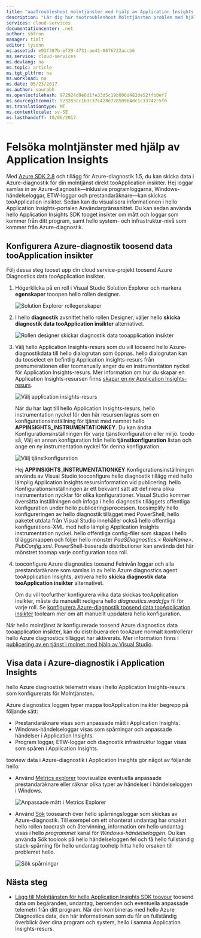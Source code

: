 ```yaml
---
title: "aaaTroubleshoot molntjänster med hjälp av Application Insights | Microsoft Docs"
description: "Lär dig hur tootroubleshoot Molntjänsten problem med hjälp av Application Insights tooprocess data från Azure-diagnostik."
services: cloud-services
documentationcenter: .net
author: sbtron
manager: timlt
editor: tysonn
ms.assetid: e93f387b-ef29-4731-ae41-0676722accb6
ms.service: cloud-services
ms.devlang: na
ms.topic: article
ms.tgt_pltfrm: na
ms.workload: na
ms.date: 05/23/2017
ms.author: saurabh
ms.openlocfilehash: 972924d9e6d1fe33d5c19b006d482de52ffb0ef7
ms.sourcegitcommit: 523283cc1b3c37c428e77850964dc1c33742c5f0
ms.translationtype: MT
ms.contentlocale: sv-SE
ms.lasthandoff: 10/06/2017
---
```

# <a name="troubleshoot-cloud-services-using-application-insights"></a>Felsöka molntjänster med hjälp av Application Insights
Med [Azure SDK 2.8](https://azure.microsoft.com/downloads/) och tillägg för Azure-diagnostik 1.5, du kan skicka data i Azure-diagnostik för din molntjänst direkt tooApplication insikter. Hej loggar samlas in av Azure-diagnostik&mdash;inklusive programloggarna, Windows-händelseloggar, ETW-loggar och prestandaräknare&mdash;kan skickas tooApplication insikter. Sedan kan du visualisera informationen i hello Application Insights-portalen Användargränssnittet. Du kan sedan använda hello Application Insights SDK tooget insikter om mått och loggar som kommer från ditt program, samt hello system- och infrastruktur-nivå som kommer från Azure-diagnostik.

## <a name="configure-azure-diagnostics-toosend-data-tooapplication-insights"></a>Konfigurera Azure-diagnostik toosend data tooApplication insikter
Följ dessa steg tooset upp din cloud service-projekt toosend Azure Diagnostics data tooApplication insikter.

1. Högerklicka på en roll i Visual Studio Solution Explorer och markera **egenskaper** tooopen hello rollen designer.

    ![Solution Explorer rollegenskaper][1]

2. I hello **diagnostik** avsnittet hello rollen Designer, väljer hello **skicka diagnostik data tooApplication insikter** alternativet.

    ![Rollen designer skickar diagnostik data tooapplication insikter][2]

3. Välj hello Application Insights-resurs som du vill toosend hello Azure-diagnostikdata till hello dialogrutan som öppnas. hello dialogrutan kan du tooselect en befintlig Application Insights-resurs från prenumerationen eller toomanually anger du en instrumentation nyckel för Application Insights-resurs. Mer information om hur du skapar en Application Insights-resursen finns [skapar en ny Application Insights-resurs](../application-insights/app-insights-create-new-resource.md).

    ![Välj application insights-resurs][3]

    När du har lagt till hello Application Insights-resurs, hello instrumentation nyckel för den här resursen lagras som en konfigurationsinställning för tjänst med namnet hello **APPINSIGHTS_INSTRUMENTATIONKEY**. Du kan ändra Konfigurationsinställningen för varje tjänstkonfiguration eller miljö. toodo så, Välj en annan konfiguration från hello **tjänstkonfiguration** listan och ange en ny instrumentation nyckel för denna konfiguration.

    ![Välj tjänstkonfiguration][4]

    Hej **APPINSIGHTS_INSTRUMENTATIONKEY** Konfigurationsinställningen används av Visual Studio tooconfigure hello diagnostik tillägg med hello lämplig Application Insights resursinformation vid publicering. hello Konfigurationsinställningen är ett bekvämt sätt att definiera olika instrumentation nycklar för olika konfigurationer. Visual Studio kommer översätta inställningen och infoga i hello diagnostik tilläggets offentliga konfiguration under hello publiceringsprocessen. toosimplify hello konfigureringen av hello diagnostik tillägget med PowerShell, hello paketet utdata från Visual Studio innehåller också hello offentliga konfigurations-XML med hello lämplig Application Insights instrumentation nyckel. hello offentliga config-filer som skapas i hello tilläggsmappen och följer hello mönster *PaaSDiagnostics.&lt; RoleName&gt;. PubConfig.xml*. PowerShell-baserade distributioner kan använda det här mönstret toomap varje configuration tooa roll.

4) tooconfigure Azure diagnostics toosend Felnivån loggar och alla prestandaräknare som samlas in av hello Azure diagnostics agent tooApplication Insights, aktivera hello **skicka diagnostik data tooApplication insikter** alternativet. 

    Om du vill toofurther konfigurera vilka data skickas tooApplication insikter, måste du manuellt redigera hello *diagnostics.wadcfgx* fil för varje roll. Se [konfigurera Azure-diagnostik toosend data tooApplication insikter](#configure-azure-diagnostics-to-send-data-to-application-insights) toolearn mer om att manuellt uppdatera hello konfiguration.

När hello molntjänst är konfigurerade toosend Azure diagnostics data tooapplication insikter, kan du distribuera den tooAzure normalt kontrollerar hello Azure diagnostics tillägget har aktiverats. Mer information finns i [publicering av en tjänst i molnet med hjälp av Visual Studio](../vs-azure-tools-publishing-a-cloud-service.md).  

## <a name="viewing-azure-diagnostics-data-in-application-insights"></a>Visa data i Azure-diagnostik i Application Insights
hello Azure diagnostisk telemetri visas i hello Application Insights-resurs som konfigurerats för Molntjänsten.

Azure diagnostics loggen typer mappa tooApplication insikter begrepp på följande sätt:

* Prestandaräknare visas som anpassade mått i Application Insights.
* Windows-händelseloggar visas som spårningar och anpassade händelser i Application Insights.
* Program loggar, ETW-loggar och diagnostik infrastruktur loggar visas som spåren i Application Insights.

tooview data i Azure-diagnostik i Application Insights gör något av följande hello:

* Använd [Metrics explorer](../application-insights/app-insights-metrics-explorer.md) toovisualize eventuella anpassade prestandaräknare eller räknar olika typer av händelser i händelseloggen i Windows.

    ![Anpassade mått i Metrics Explorer][5]

* Använd [Sök](../application-insights/app-insights-diagnostic-search.md) toosearch över hello spårningsloggar som skickas av Azure-diagnostik. Till exempel om ett ohanterat undantag har orsakat hello rollen toocrash och återvinning, information om hello undantag visas i hello *programmet* kanal för *Windows-händelseloggen*. Du kan använda Sök toolook på hello händelseloggen fel och få hello fullständig stack-spårning för hello undantag toohelp hitta hello orsaken till problemet hello.

    ![Sök spårningar][6]

## <a name="next-steps"></a>Nästa steg
* [Lägg till Molntjänsten för hello Application Insights SDK tooyour](../application-insights/app-insights-cloudservices.md) toosend data om begäranden, undantag, beroenden och eventuella anpassade telemetri från ditt program. När den kombineras med hello Azure Diagnostics data, den här informationen som du får en fullständig överblick över dina program och system, hello i samma Application Insights-resurs.  

<!--Image references-->
[1]: ./media/cloud-services-dotnet-diagnostics-applicationinsights/solution-explorer-properties.png
[2]: ./media/cloud-services-dotnet-diagnostics-applicationinsights/role-designer-sendtoappinsights.png
[3]: ./media/cloud-services-dotnet-diagnostics-applicationinsights/select-appinsights-resource.png
[4]: ./media/cloud-services-dotnet-diagnostics-applicationinsights/role-designer-appinsights-serviceconfig.png
[5]: ./media/cloud-services-dotnet-diagnostics-applicationinsights/metrics-explorer-custom-metrics.png
[6]: ./media/cloud-services-dotnet-diagnostics-applicationinsights/search-windowseventlog-error.png
